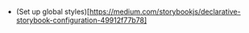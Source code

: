 * (Set up global styles)[https://medium.com/storybookjs/declarative-storybook-configuration-49912f77b78]